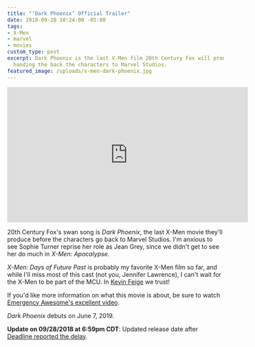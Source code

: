 ```yaml
---
title: "‘Dark Phoenix’ Official Trailer"
date: 2018-09-28 10:24:00 -05:00
tags:
- X-Men
- marvel
- movies
custom_type: post
excerpt: Dark Phoenix is the last X-Men film 20th Century Fox will produce before
  handing the back the characters to Marvel Studios.
featured_image: /uploads/x-men-dark-phoenix.jpg
---
```


<div class="iframe-container">
<iframe width="560" height="315" src="https://www.youtube.com/embed/QWbMckU3AOQ?rel=0" frameborder="0" allow="autoplay; encrypted-media" allowfullscreen></iframe>
</div>

20th Century Fox's swan song is *Dark Phoenix*, the last X-Men movie they'll produce before the characters go back to Marvel Studios. I'm anxious to see Sophie Turner reprise her role as Jean Grey, since we didn't get to see her do much in *X-Men: Apocalypse*.

*X-Men: Days of Future Past* is probably my favorite X-Men film so far, and while I'll miss most of this cast (not you, Jennifer Lawrence), I can't wait for the X-Men to be part of the MCU. In [Kevin Feige](https://en.wikipedia.org/wiki/Kevin_Feige) we trust!

If you'd like more information on what this movie is about, be sure to watch [Emergency Awesome's excellent video](https://youtu.be/loarJ7u3TN0).

*Dark Phoenix* debuts on June 7, 2019.

**Update on 09/28/2018 at 6:59pm CDT**: Updated release date after [Deadline reported the delay](https://deadline.com/2018/09/dark-phoenix-alita-battle-angel-deadpool-gambit-release-date-changes-1202473229/).
